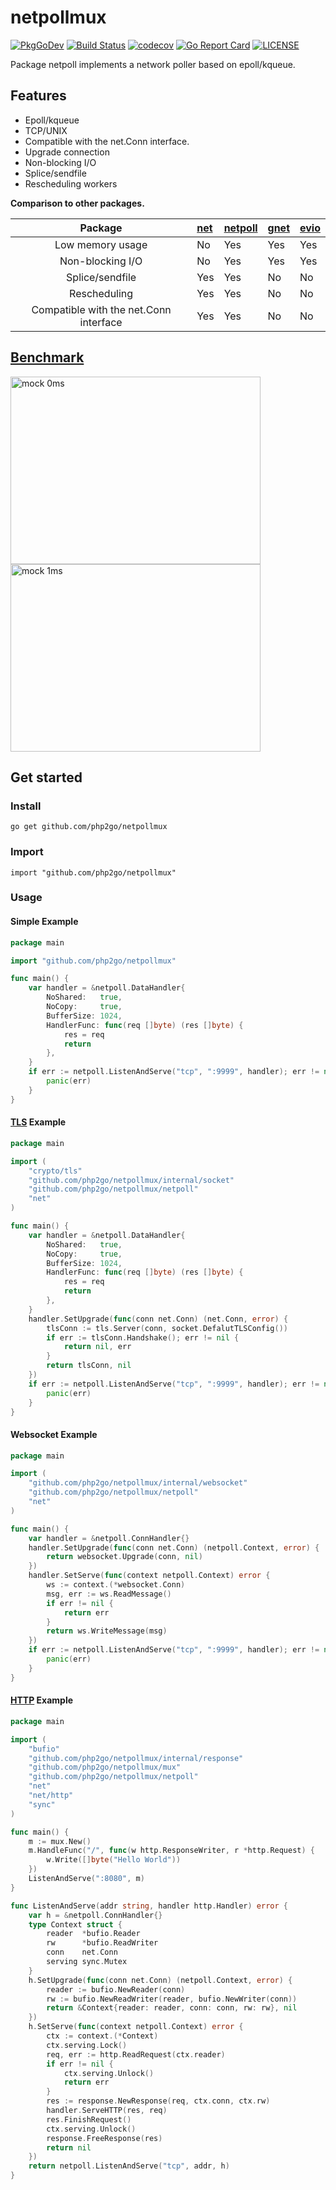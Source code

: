 # netpollmux
[![PkgGoDev](https://pkg.go.dev/badge/github.com/php2go/netpollmux)](https://pkg.go.dev/github.com/php2go/netpollmux)
[![Build Status](https://github.com/php2go/netpollmux/workflows/build/badge.svg)](https://github.com/php2go/netpollmux/actions)
[![codecov](https://codecov.io/gh/php2go/netpollmux/branch/master/graph/badge.svg)](https://codecov.io/gh/php2go/netpollmux)
[![Go Report Card](https://goreportcard.com/badge/github.com/php2go/netpollmux)](https://goreportcard.com/report/github.com/php2go/netpollmux)
[![LICENSE](https://img.shields.io/github/license/php2go/netpollmux.svg?style=flat-square)](https://github.com/php2go/netpollmux/blob/master/LICENSE)

Package netpoll implements a network poller based on epoll/kqueue.

## Features

* Epoll/kqueue
* TCP/UNIX
* Compatible with the net.Conn interface.
* Upgrade connection
* Non-blocking I/O
* Splice/sendfile
* Rescheduling workers

**Comparison to other packages.**

|Package| [net](https://github.com/golang/go/tree/master/src/net "net")| [netpoll](https://github.com/php2go/netpollmux "netpoll")|[gnet](https://github.com/panjf2000/gnet "gnet")|[evio](https://github.com/tidwall/evio "evio")|
|:--:|:--|:--|:--|:--|
|Low memory usage|No|Yes|Yes|Yes|
|Non-blocking I/O|No|Yes|Yes|Yes|
|Splice/sendfile|Yes|Yes|No|No|
|Rescheduling|Yes|Yes|No|No|
|Compatible with the net.Conn interface|Yes|Yes|No|No|

## [Benchmark](http://github.com/hslam/netpoll-benchmark "netpoll-benchmark")

<img src="https://raw.githubusercontent.com/php2go/netpollmux/main/netpoll-qps.png" width = "400" height = "300" alt="mock 0ms" align=center><img src="https://raw.githubusercontent.com/php2go/netpollmux/main/netpoll-mock-time-qps.png" width = "400" height = "300" alt="mock 1ms" align=center>

## Get started

### Install
```
go get github.com/php2go/netpollmux
```
### Import
```
import "github.com/php2go/netpollmux"
```
### Usage
#### Simple Example
```go
package main

import "github.com/php2go/netpollmux"

func main() {
	var handler = &netpoll.DataHandler{
		NoShared:   true,
		NoCopy:     true,
		BufferSize: 1024,
		HandlerFunc: func(req []byte) (res []byte) {
			res = req
			return
		},
	}
	if err := netpoll.ListenAndServe("tcp", ":9999", handler); err != nil {
		panic(err)
	}
}
```

#### [TLS](http://github.com/hslam/socket "socket") Example
```go
package main

import (
	"crypto/tls"
	"github.com/php2go/netpollmux/internal/socket"
	"github.com/php2go/netpollmux/netpoll"
	"net"
)

func main() {
	var handler = &netpoll.DataHandler{
		NoShared:   true,
		NoCopy:     true,
		BufferSize: 1024,
		HandlerFunc: func(req []byte) (res []byte) {
			res = req
			return
		},
	}
	handler.SetUpgrade(func(conn net.Conn) (net.Conn, error) {
		tlsConn := tls.Server(conn, socket.DefalutTLSConfig())
		if err := tlsConn.Handshake(); err != nil {
			return nil, err
		}
		return tlsConn, nil
	})
	if err := netpoll.ListenAndServe("tcp", ":9999", handler); err != nil {
		panic(err)
	}
}
```

#### Websocket Example
```go
package main

import (
	"github.com/php2go/netpollmux/internal/websocket"
	"github.com/php2go/netpollmux/netpoll"
	"net"
)

func main() {
	var handler = &netpoll.ConnHandler{}
	handler.SetUpgrade(func(conn net.Conn) (netpoll.Context, error) {
		return websocket.Upgrade(conn, nil)
	})
	handler.SetServe(func(context netpoll.Context) error {
		ws := context.(*websocket.Conn)
		msg, err := ws.ReadMessage()
		if err != nil {
			return err
		}
		return ws.WriteMessage(msg)
	})
	if err := netpoll.ListenAndServe("tcp", ":9999", handler); err != nil {
		panic(err)
	}
}
```


#### [HTTP](http://github.com/hslam/rum "rum") Example
```go
package main

import (
	"bufio"
	"github.com/php2go/netpollmux/internal/response"
	"github.com/php2go/netpollmux/mux"
	"github.com/php2go/netpollmux/netpoll"
	"net"
	"net/http"
	"sync"
)

func main() {
	m := mux.New()
	m.HandleFunc("/", func(w http.ResponseWriter, r *http.Request) {
		w.Write([]byte("Hello World"))
	})
	ListenAndServe(":8080", m)
}

func ListenAndServe(addr string, handler http.Handler) error {
	var h = &netpoll.ConnHandler{}
	type Context struct {
		reader  *bufio.Reader
		rw      *bufio.ReadWriter
		conn    net.Conn
		serving sync.Mutex
	}
	h.SetUpgrade(func(conn net.Conn) (netpoll.Context, error) {
		reader := bufio.NewReader(conn)
		rw := bufio.NewReadWriter(reader, bufio.NewWriter(conn))
		return &Context{reader: reader, conn: conn, rw: rw}, nil
	})
	h.SetServe(func(context netpoll.Context) error {
		ctx := context.(*Context)
		ctx.serving.Lock()
		req, err := http.ReadRequest(ctx.reader)
		if err != nil {
			ctx.serving.Unlock()
			return err
		}
		res := response.NewResponse(req, ctx.conn, ctx.rw)
		handler.ServeHTTP(res, req)
		res.FinishRequest()
		ctx.serving.Unlock()
		response.FreeResponse(res)
		return nil
	})
	return netpoll.ListenAndServe("tcp", addr, h)
}
```


